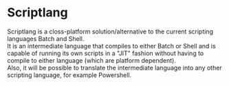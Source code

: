 # Scriptlang
Scriptlang is a closs-platform solution/alternative to the current scripting languages Batch and Shell.  
It is an intermediate language that compiles to either Batch or Shell and is capable of running its own scripts in a "JIT" fashion without having to compile to either language (which are platform dependent).  
Also, it will be possible to translate the intermediate language into any other scripting language, for example Powershell.
